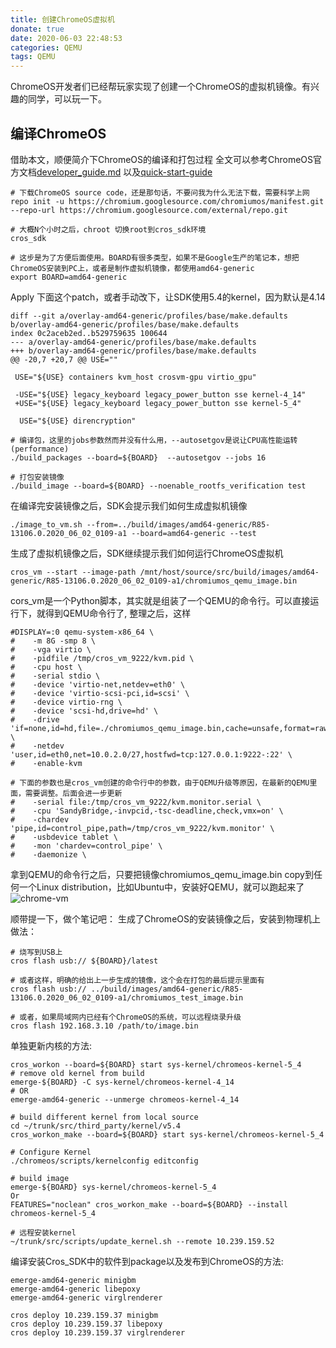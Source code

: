 ```yaml
---
title: 创建ChromeOS虚拟机
donate: true
date: 2020-06-03 22:48:53
categories: QEMU
tags: QEMU
---
```


ChromeOS开发者们已经帮玩家实现了创建一个ChromeOS的虚拟机镜像。有兴趣的同学，可以玩一下。

## 编译ChromeOS
借助本文，顺便简介下ChromeOS的编译和打包过程
全文可以参考ChromeOS官方文档[developer_guide.md](https://chromium.googlesource.com/chromiumos/docs/+/master/developer_guide.md)
以及[quick-start-guide](https://sites.google.com/a/chromium.org/dev/chromium-os/quick-start-guide)

```
# 下载ChromeOS source code，还是那句话，不要问我为什么无法下载，需要科学上网
repo init -u https://chromium.googlesource.com/chromiumos/manifest.git --repo-url https://chromium.googlesource.com/external/repo.git 

# 大概N个小时之后，chroot 切换root到cros_sdk环境
cros_sdk

# 这步是为了方便后面使用。BOARD有很多类型，如果不是Google生产的笔记本，想把ChromeOS安装到PC上，或者是制作虚拟机镜像，都使用amd64-generic
export BOARD=amd64-generic
```

Apply 下面这个patch，或者手动改下，让SDK使用5.4的kernel，因为默认是4.14
```
diff --git a/overlay-amd64-generic/profiles/base/make.defaults b/overlay-amd64-generic/profiles/base/make.defaults
index 0c2aceb2ed..b529759635 100644
--- a/overlay-amd64-generic/profiles/base/make.defaults
+++ b/overlay-amd64-generic/profiles/base/make.defaults
@@ -20,7 +20,7 @@ USE=""

 USE="${USE} containers kvm_host crosvm-gpu virtio_gpu"

 -USE="${USE} legacy_keyboard legacy_power_button sse kernel-4_14"
 +USE="${USE} legacy_keyboard legacy_power_button sse kernel-5_4"

  USE="${USE} direncryption"

```
```
# 编译包，这里的jobs参数然而并没有什么用，--autosetgov是说让CPU高性能运转(performance)
./build_packages --board=${BOARD}  --autosetgov --jobs 16

# 打包安装镜像
./build_image --board=${BOARD} --noenable_rootfs_verification test
```
在编译完安装镜像之后，SDK会提示我们如何生成虚拟机镜像
```
./image_to_vm.sh --from=../build/images/amd64-generic/R85-13106.0.2020_06_02_0109-a1 --board=amd64-generic --test

```
生成了虚拟机镜像之后，SDK继续提示我们如何运行ChromeOS虚拟机
```
cros_vm --start --image-path /mnt/host/source/src/build/images/amd64-generic/R85-13106.0.2020_06_02_0109-a1/chromiumos_qemu_image.bin
```
cors_vm是一个Python脚本，其实就是组装了一个QEMU的命令行。可以直接运行下，就得到QEMU命令行了, 整理之后，这样

```
#DISPLAY=:0 qemu-system-x86_64 \
#    -m 8G -smp 8 \
#    -vga virtio \
#    -pidfile /tmp/cros_vm_9222/kvm.pid \
#    -cpu host \
#    -serial stdio \
#    -device 'virtio-net,netdev=eth0' \
#    -device 'virtio-scsi-pci,id=scsi' \
#    -device virtio-rng \
#    -device 'scsi-hd,drive=hd' \
#    -drive 'if=none,id=hd,file=./chromiumos_qemu_image.bin,cache=unsafe,format=raw' \
#    -netdev 'user,id=eth0,net=10.0.2.0/27,hostfwd=tcp:127.0.0.1:9222-:22' \
#    -enable-kvm

# 下面的参数也是cros_vm创建的命令行中的参数，由于QEMU升级等原因，在最新的QEMU里面，需要调整。后面会进一步更新
#    -serial file:/tmp/cros_vm_9222/kvm.monitor.serial \
#    -cpu 'SandyBridge,-invpcid,-tsc-deadline,check,vmx=on' \
#    -chardev 'pipe,id=control_pipe,path=/tmp/cros_vm_9222/kvm.monitor' \
#    -usbdevice tablet \
#    -mon 'chardev=control_pipe' \
#    -daemonize \
```
拿到QEMU的命令行之后，只要把镜像chromiumos_qemu_image.bin copy到任何一个Linux distribution，比如Ubuntu中，安装好QEMU，就可以跑起来了
![chrome-vm](chrome-vm.png)

顺带提一下，做个笔记吧：
生成了ChromeOS的安装镜像之后，安装到物理机上做法：
```
# 烧写到USB上
cros flash usb:// ${BOARD}/latest 

# 或者这样，明确的给出上一步生成的镜像，这个会在打包的最后提示里面有
cros flash usb:// ../build/images/amd64-generic/R85-13106.0.2020_06_02_0109-a1/chromiumos_test_image.bin

# 或者，如果局域网内已经有个ChromeOS的系统，可以远程烧录升级
cros flash 192.168.3.10 /path/to/image.bin
```
单独更新内核的方法:
```
cros_workon --board=${BOARD} start sys-kernel/chromeos-kernel-5_4
# remove old kernel from build
emerge-${BOARD} -C sys-kernel/chromeos-kernel-4_14
# OR
emerge-amd64-generic --unmerge chromeos-kernel-4_14

# build different kernel from local source
cd ~/trunk/src/third_party/kernel/v5.4
cros_workon_make --board=${BOARD} start sys-kernel/chromeos-kernel-5_4

# Configure Kernel
./chromeos/scripts/kernelconfig editconfig

# build image
emerge-${BOARD} sys-kernel/chromeos-kernel-5_4
Or
FEATURES="noclean" cros_workon_make --board=${BOARD} --install chromeos-kernel-5_4

# 远程安装kernel
~/trunk/src/scripts/update_kernel.sh --remote 10.239.159.52

```
编译安装Cros_SDK中的软件到package以及发布到ChromeOS的方法:
```
emerge-amd64-generic minigbm 
emerge-amd64-generic libepoxy 
emerge-amd64-generic virglrenderer 

cros deploy 10.239.159.37 minigbm
cros deploy 10.239.159.37 libepoxy
cros deploy 10.239.159.37 virglrenderer
```
